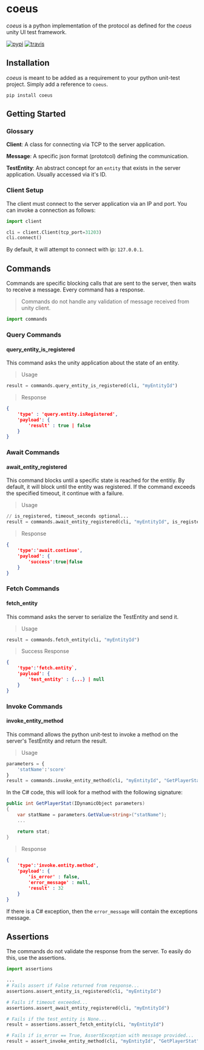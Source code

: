 # coeus
*coeus* is a python implementation of the protocol as defined for the *coeus* unity UI test framework.

[pypi-build-status]: https://img.shields.io/pypi/v/coeus-test.svg
[travis-ci-status]: https://img.shields.io/travis/AgeOfLearning/coeus-python-framework.svg

[![pypi][pypi-build-status]](https://pypi.python.org/pypi/coeus-test)
[![travis][travis-ci-status]](https://travis-ci.org/AgeOfLearning/coeus-python-framework)

## Installation
*coeus* is meant to be added as a requirement to your python unit-test project. Simply add a reference to `coeus`.

`pip install coeus`

## Getting Started

### Glossary
**Client**: A class for connecting via TCP to the server application.

**Message**: A specific json format (prototcol) defining the communication.

**TestEntity**: An abstract concept for an `entity` that exists in the server application. Usually accessed via it's ID.

### Client Setup
The client must connect to the server application via an IP and port. You can invoke a connection as follows:

```python
import client

cli = client.Client(tcp_port=31203)
cli.connect()
```

By default, it will attempt to connect with ip: `127.0.0.1`. 

## Commands
Commands are specific blocking calls that are sent to the server, then waits to receive a message. Every command has a response. 

>Commands do not handle any validation of message received from unity client.

```python
import commands
```
### Query Commands

#### query_entity_is_registered
This command asks the unity application about the state of an entity. 

>Usage
```python
result = commands.query_entity_is_registered(cli, "myEntityId")
```

>Response
```json
{
    'type' : 'query.entity.isRegistered',
    'payload': {
        'result' : true | false
    }
}
```

### Await Commands

#### await_entity_registered
This command blocks until a specific state is reached for the entitiy. By default, it will block until the entity was registered. If the command exceeds the specified timeout, it continue with a failure.

>Usage
```python
// is_registered, timeout_seconds optional...
result = commands.await_entity_registered(cli, "myEntityId", is_registered=True, timeout_seconds=60)
```

>Response
```json
{
    'type':'await.continue',
    'payload': {
        'success':true|false
    }
}
```

### Fetch Commands

#### fetch_entity
This command asks the server to serialize the TestEntity and send it. 

>Usage
```python
result = commands.fetch_entity(cli, "myEntityId")
```

>Success Response
```json
{
    'type':'fetch.entity`,
    'payload': {
        'test_entity' : {...} | null
    }
}
```

### Invoke Commands

#### invoke_entity_method
This command allows the python unit-test to invoke a method on the server's TestEntity and return the result.

>Usage
```python
parameters = {
    'statName':'score'
}
result = commands.invoke_entity_method(cli, "myEntityId", "GetPlayerStat", parameters)
```

In the C# code, this will look for a method with the following signature:
```csharp
public int GetPlayerStat(IDynamicObject parameters)
{
    var statName = parameters.GetValue<string>("statName");
    ...

    return stat;
}
```

>Response
```json
{
    'type':'invoke.entity.method',
    'payload': {
        'is_error' : false,
        'error_message' : null,
        'result' : 32
    }
}
```
If there is a C# exception, then the `error_message` will contain the exceptions message.

## Assertions
The commands do not validate the response from the server. To easily do this, use the assertions.

```python
import assertions

...
# Fails assert if False returned from response...
assertions.assert_entity_is_registered(cli, "myEntityId")

# Fails if timeout exceeded...
assertions.assert_await_entity_registered(cli, "myEntityId")

# Fails if the test_entity is None...
result = assertions.assert_fetch_entity(cli, "myEntityId")

# Fails if is_error == True, AssertException with message provided...
result = assert_invoke_entity_method(cli, "myEntityId", "GetPlayerStat", ...)
```
